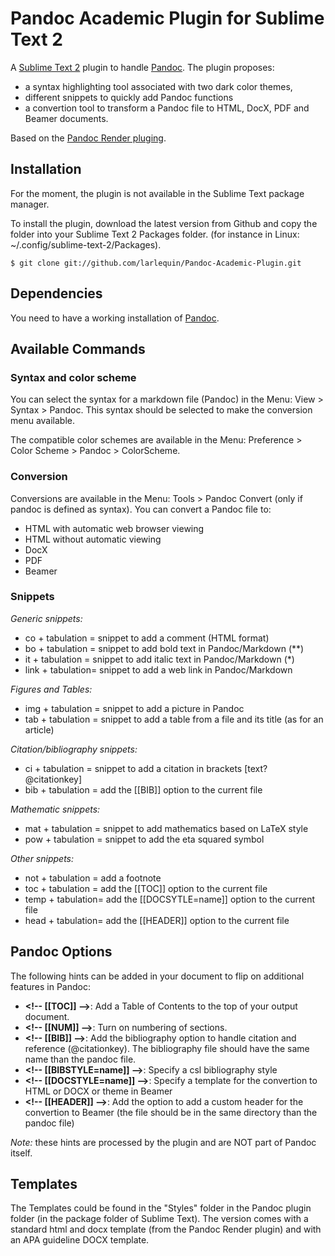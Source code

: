 # Pandoc Academic Plugin for Sublime Text 2 #

A [Sublime Text 2](http://www.sublimetext.com/2) plugin to handle [Pandoc](http://johnmacfarlane.net/pandoc/).
The plugin proposes:

- a syntax highlighting tool associated with two dark color themes,
- different snippets to quickly add Pandoc functions
- a convertion tool to transform a Pandoc file to HTML, DocX, PDF and Beamer documents.

Based on the [Pandoc Render pluging](https://github.com/jclement/SublimePandoc).


## Installation ##

For the moment, the plugin is not available in the Sublime Text package manager.

To install the plugin, download the latest version from Github and copy the folder into your Sublime Text 2 Packages folder.
(for instance in Linux: ~/.config/sublime-text-2/Packages).

~~~~~~~~~~~~~ {#mycode .sh}
$ git clone git://github.com/larlequin/Pandoc-Academic-Plugin.git
~~~~~~~~~~~~~~~~~~~~~~


## Dependencies ##

You need to have a working installation of [Pandoc](http://johnmacfarlane.net/pandoc/).


## Available Commands ##

### Syntax and color scheme ###

You can select the syntax for a markdown file (Pandoc) in the Menu: View > Syntax > Pandoc.
This syntax should be selected to make the conversion menu available.

The compatible color schemes are available in the Menu: Preference > Color Scheme > Pandoc > ColorScheme.

### Conversion ###

Conversions are available in the Menu: Tools > Pandoc Convert (only if pandoc is defined as syntax).
You can convert a Pandoc file to:

- HTML with automatic web browser viewing
- HTML without automatic viewing
- DocX
- PDF
- Beamer

### Snippets ###

*Generic snippets:*

- co + tabulation  = snippet to add a comment (HTML format)
- bo + tabulation  = snippet to add bold text in Pandoc/Markdown (**)
- it + tabulation  = snippet to add italic text in Pandoc/Markdown (*)
- link + tabulation= snippet to add a web link in Pandoc/Markdown

*Figures and Tables:*

- img + tabulation = snippet to add a picture in Pandoc
- tab + tabulation = snippet to add a table from a file and its title (as for an article)

*Citation/bibliography snippets:*

- ci + tabulation  = snippet to add a citation in brackets [text? @citationkey]
- bib + tabulation = add the \[\[BIB]] option to the current file

*Mathematic snippets:*

- mat + tabulation = snippet to add mathematics based on LaTeX style
- pow + tabulation = snippet to add the eta squared symbol

*Other snippets:*

- not + tabulation = add a footnote
- toc + tabulation = add the \[\[TOC]] option to the current file
- temp + tabulation= add the \[\[DOCSYTLE=name]] option to the current file
- head + tabulation= add the \[\[HEADER]] option to the current file

## Pandoc Options ##

The following hints can be added in your document to flip on additional features in Pandoc:

- **\<!-- \[\[TOC]] -->**: Add a Table of Contents to the top of your output document.
- **\<!-- \[\[NUM]] -->**: Turn on numbering of sections.
- **\<!-- \[\[BIB]] -->**: Add the bibliography option to handle citation and reference (@citationkey). The bibliography file should have the same name than the pandoc file.
- **\<!-- \[\[BIBSTYLE=name]] -->**: Specify a csl bibliography style
- **\<!-- \[\[DOCSTYLE=name]] -->**: Specify a template for the convertion to HTML or DOCX or theme in Beamer
- **\<!-- \[\[HEADER]] -->**: Add the option to add a custom header for the convertion to Beamer (the file should be in the same directory than the pandoc file)


*Note:* these hints are processed by the plugin and are NOT part of Pandoc itself.


## Templates ##

The Templates could be found in the "Styles" folder in the Pandoc plugin folder (in the package folder of Sublime Text).
The version comes with a standard html and docx template (from the Pandoc Render plugin) and with an APA guideline DOCX template.